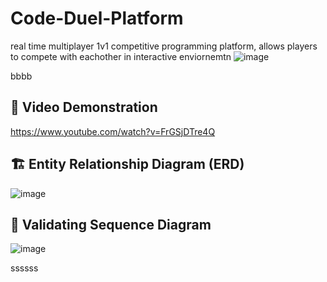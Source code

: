 # Code-Duel-Platform
real time multiplayer 1v1 competitive programming platform, allows players to compete with eachother in interactive enviornemtn 
![image](https://github.com/user-attachments/assets/96535376-4c89-4f7b-b6a4-967827028810)

bbbb

## 🎥 Video Demonstration 
https://www.youtube.com/watch?v=FrGSjDTre4Q

## 🏗️ Entity Relationship Diagram (ERD)
![image](https://github.com/user-attachments/assets/9a8a6ca8-928f-454e-a3b9-a1c96fe3faaa)

## 🔄 Validating Sequence Diagram
![image](https://github.com/user-attachments/assets/b7c6a847-6214-4410-a1bd-e3f4f2dd08a1)


ssssss

